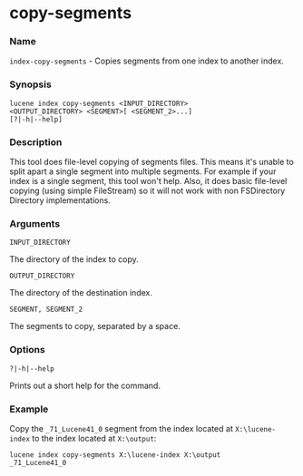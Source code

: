 # copy-segments

### Name

`index-copy-segments` - Copies segments from one index to another index.

### Synopsis

<code>lucene index copy-segments \<INPUT_DIRECTORY> \<OUTPUT_DIRECTORY> \<SEGMENT>[ \<SEGMENT_2>...] [?|-h|--help]</code>

### Description

This tool does file-level copying of segments files. This means it's unable to split apart a single segment into multiple segments. For example if your index is a single segment, this tool won't help.  Also, it does basic file-level copying (using simple FileStream) so it will not work with non FSDirectory Directory implementations.

### Arguments

`INPUT_DIRECTORY`

The directory of the index to copy.

`OUTPUT_DIRECTORY`

The directory of the destination index.

`SEGMENT, SEGMENT_2`

The segments to copy, separated by a space.

### Options

`?|-h|--help`

Prints out a short help for the command.

### Example

Copy the `_71_Lucene41_0` segment from the index located at `X:\lucene-index` to the index located at `X:\output`:

<code>lucene index copy-segments X:\lucene-index X:\output _71_Lucene41_0</code>

